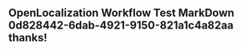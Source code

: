 <properties
ms.topic="hero-topic"
ms.test1="hero-topic"
ms.test2="test"/>

## OpenLocalization Workflow Test MarkDown 0d828442-6dab-4921-9150-821a1c4a82aa thanks!
